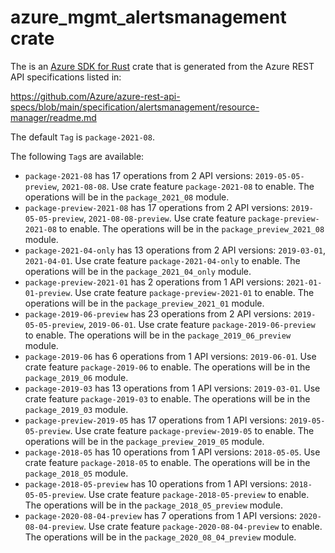 # azure_mgmt_alertsmanagement crate

The is an [Azure SDK for Rust](https://github.com/Azure/azure-sdk-for-rust) crate that is generated from the Azure REST API specifications listed in:

https://github.com/Azure/azure-rest-api-specs/blob/main/specification/alertsmanagement/resource-manager/readme.md

The default `Tag` is `package-2021-08`.

The following `Tag`s are available:

- `package-2021-08` has 17 operations from 2 API versions: `2019-05-05-preview`, `2021-08-08`. Use crate feature `package-2021-08` to enable. The operations will be in the `package_2021_08` module.
- `package-preview-2021-08` has 17 operations from 2 API versions: `2019-05-05-preview`, `2021-08-08-preview`. Use crate feature `package-preview-2021-08` to enable. The operations will be in the `package_preview_2021_08` module.
- `package-2021-04-only` has 13 operations from 2 API versions: `2019-03-01`, `2021-04-01`. Use crate feature `package-2021-04-only` to enable. The operations will be in the `package_2021_04_only` module.
- `package-preview-2021-01` has 2 operations from 1 API versions: `2021-01-01-preview`. Use crate feature `package-preview-2021-01` to enable. The operations will be in the `package_preview_2021_01` module.
- `package-2019-06-preview` has 23 operations from 2 API versions: `2019-05-05-preview`, `2019-06-01`. Use crate feature `package-2019-06-preview` to enable. The operations will be in the `package_2019_06_preview` module.
- `package-2019-06` has 6 operations from 1 API versions: `2019-06-01`. Use crate feature `package-2019-06` to enable. The operations will be in the `package_2019_06` module.
- `package-2019-03` has 13 operations from 1 API versions: `2019-03-01`. Use crate feature `package-2019-03` to enable. The operations will be in the `package_2019_03` module.
- `package-preview-2019-05` has 17 operations from 1 API versions: `2019-05-05-preview`. Use crate feature `package-preview-2019-05` to enable. The operations will be in the `package_preview_2019_05` module.
- `package-2018-05` has 10 operations from 1 API versions: `2018-05-05`. Use crate feature `package-2018-05` to enable. The operations will be in the `package_2018_05` module.
- `package-2018-05-preview` has 10 operations from 1 API versions: `2018-05-05-preview`. Use crate feature `package-2018-05-preview` to enable. The operations will be in the `package_2018_05_preview` module.
- `package-2020-08-04-preview` has 7 operations from 1 API versions: `2020-08-04-preview`. Use crate feature `package-2020-08-04-preview` to enable. The operations will be in the `package_2020_08_04_preview` module.